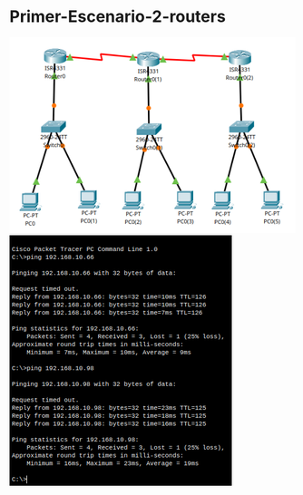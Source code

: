 # Primer-Escenario-2-routers

![Alt Captura de Pantalla](Captura.png)
![Alt Captura de Pantalla](Captura2.png)

